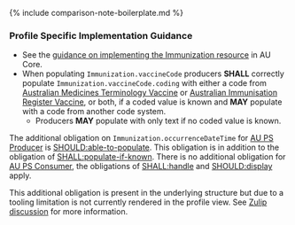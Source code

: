 {% include comparison-note-boilerplate.md %}

### Profile Specific Implementation Guidance
- See the [guidance on implementing the Immunization resource](https://build.fhir.org/ig/hl7au/au-fhir-core/StructureDefinition-au-core-immunization.html#profile-specific-implementation-guidance) in AU Core.
- When populating `Immunization.vaccineCode` producers **SHALL** correctly populate `Immunization.vaccineCode.coding` with either a code from [Australian Medicines Terminology Vaccine](https://healthterminologies.gov.au/fhir/ValueSet/amt-vaccine-1) or [Australian Immunisation Register Vaccine](https://healthterminologies.gov.au/fhir/ValueSet/australian-immunisation-register-vaccine-1), or both, if a coded value is known and **MAY** populate with a code from another code system.
  - Producers **MAY** populate with only text if no coded value is known.

<div class="stu-note" markdown="1">

The additional obligation on `Immunization.occurrenceDateTime` for [AU PS Producer](ActorDefinition-au-ps-actor-producer.html) is [SHOULD:able-to-populate](https://hl7.org/fhir/extensions/CodeSystem-obligation.html#obligation-SHOULD.58able-to-populate). This obligation is in addition to the obligation of [SHALL:populate-if-known](https://hl7.org/fhir/extensions/CodeSystem-obligation.html#obligation-SHOULD.58populate-if-known). There is no additional obligation for [AU PS Consumer](ActorDefinition-au-ps-actor-consumer.html), the obligations of [SHALL:handle](https://hl7.org/fhir/extensions/CodeSystem-obligation.html#obligation-SHALL.58handle) and [SHOULD:display](https://hl7.org/fhir/extensions/CodeSystem-obligation.html#obligation-SHOULD.58display) apply.

This additional obligation is present in the underlying structure but due to a tooling limitation is not currently rendered in the profile view. See [Zulip discussion](https://chat.fhir.org/#narrow/channel/179252-IG-creation/topic/Obligation.20Extension.20on.20ElementDefinition.2Etype.20not.20rendering) for more information.

</div><!-- stu-note -->
